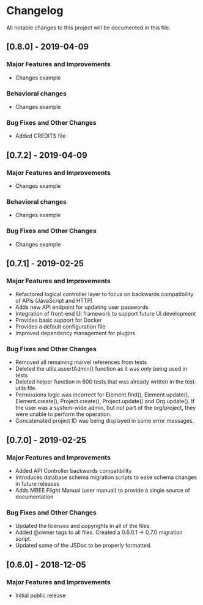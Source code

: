# Changelog
All notable changes to this project will be documented in this file.

## [0.8.0] - 2019-04-09
### Major Features and Improvements
* Changes example
### Behavioral changes
* Changes example
### Bug Fixes and Other Changes
* Added CREDITS file


## [0.7.2] - 2019-04-09
### Major Features and Improvements
* Changes example
### Behavioral changes
* Changes example
### Bug Fixes and Other Changes
* Changes example


## [0.7.1] - 2019-02-25
### Major Features and Improvements
* Refactored logical controller layer to focus on backwards compatibility of APIs (JavaScript and HTTP)
* Adds new API endpoint for updating user passwords
* Integration of front-end UI framework to support future UI development
* Provides basic support for Docker
* Provides a default configuration file
* Improved dependency management for plugins

### Bug Fixes and Other Changes
* Removed all remaining marvel references from tests
* Deleted the utils.assertAdmin() function as it was only being used in tests
* Deleted helper function in 600 tests that was already written in the test-utils file.
* Permissions logic was incorrect for Element.find(), Element.update(), Element.create(), Project.create(), Project.update() and Org.update(). If the user was a system-wide admin, but not part of the org/project, they were unable to perform the operation.
* Concatenated project ID was being displayed in some error messages.

## [0.7.0] - 2019-02-25
### Major Features and Improvements
* Added API Controller backwards compatibility
* Introduces database schema migration scripts to ease schema changes in future releases
* Adds MBEE Flight Manual (user manual) to provide a single source of documentation

### Bug Fixes and Other Changes
* Updated the licenses and copyrights in all of the files.
* Added @owner tags to all files. Created a 0.6.0.1 -> 0.7.0 migration script.
* Updated some of the JSDoc to be properly formatted.

## [0.6.0] - 2018-12-05
### Major Features and Improvements
* Initial public release
